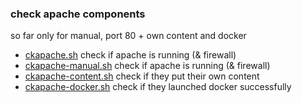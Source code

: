 ### check apache components
so far only for manual, port 80 + own content and docker 

* [ckapache.sh](ckapache.sh)    check if apache is running (& firewall)
* [ckapache-manual.sh](ckapache-manual.sh)    check if apache is running (& firewall)
* [ckapache-content.sh](ckapache-content.sh)   check if they put their own content 
* [ckapache-docker.sh](ckapache-docker.sh)   check if they launched docker successfully 
